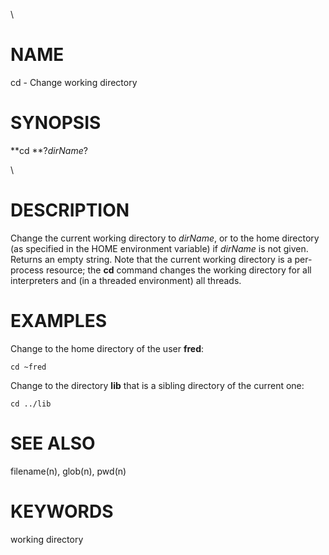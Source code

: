 \

# NAME

cd - Change working directory

# SYNOPSIS

**cd **?*dirName*?

\

# DESCRIPTION

Change the current working directory to *dirName*, or to the home
directory (as specified in the HOME environment variable) if *dirName*
is not given. Returns an empty string. Note that the current working
directory is a per-process resource; the **cd** command changes the
working directory for all interpreters and (in a threaded environment)
all threads.

# EXAMPLES

Change to the home directory of the user **fred**:

    cd ~fred

Change to the directory **lib** that is a sibling directory of the
current one:

    cd ../lib

# SEE ALSO

filename(n), glob(n), pwd(n)

# KEYWORDS

working directory
